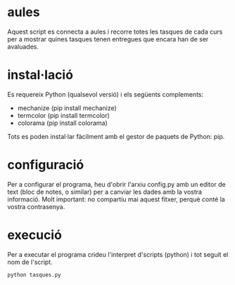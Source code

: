 # aules
Aquest script es connecta a aules i recorre totes les tasques de cada curs per a mostrar quines tasques tenen entregues que encara han de ser avaluades.

# instal·lació
Es requereix Python (qualsevol versió) i els següents complements:
* mechanize (pip install mechanize)
* termcolor (pip install termcolor)
* colorama (pip install colorama)

Tots es poden instal·lar fàcilment amb el gestor de paquets de Python: pip.

# configuració
Per a configurar el programa, heu d'obrir l'arxiu config.py amb un editor de text (bloc de notes, o similar) per a canviar les dades amb la vostra informació. Molt important: no compartiu mai aquest fitxer, perquè conté la vostra contrasenya.

# execució
Per a executar el programa crideu l'interpret d'scripts (python) i tot seguit el nom de l'script.

`python tasques.py`
